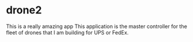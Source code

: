 # drone2
This is a really amazing app
This application is the master controller for the fleet of drones that I am building for UPS or FedEx.
